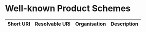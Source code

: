 # Well-known Product Schemes

| Short URI | Resolvable URI | Organisation | Description |
| --- | --- | --- | --- |

